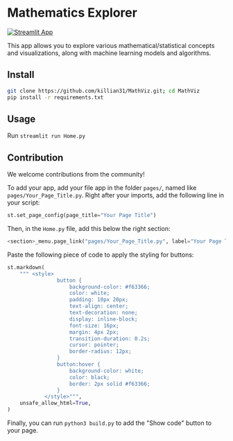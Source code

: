 # Mathematics Explorer

[![Streamlit App](https://static.streamlit.io/badges/streamlit_badge_black_white.svg)](https://mathviz.streamlit.app)

This app allows you to explore various mathematical/statistical concepts and
visualizations, along with machine learning models and algorithms.

## Install

```bash
git clone https://github.com/killian31/MathViz.git; cd MathViz
pip install -r requirements.txt
```

## Usage

Run `streamlit run Home.py`

## Contribution

We welcome contributions from the community!

To add your app, add your file app in the folder `pages/`, named like `pages/Your_Page_Title.py`. Right after your imports, add the following line in your script:

```python
st.set_page_config(page_title="Your Page Title")
```

Then, in the `Home.py` file, add this below the right section:

```python
<section>_menu.page_link("pages/Your_Page_Title.py", label="Your Page Title")
```

Paste the following piece of code to apply the styling for buttons:

```python
st.markdown(
    """ <style>
                button {
                    background-color: #f63366;
                    color: white;
                    padding: 10px 20px;
                    text-align: center;
                    text-decoration: none;
                    display: inline-block;
                    font-size: 16px;
                    margin: 4px 2px;
                    transition-duration: 0.2s;
                    cursor: pointer;
                    border-radius: 12px;
                }
                button:hover {
                    background-color: white;
                    color: black;
                    border: 2px solid #f63366;
                }
            </style>""",
    unsafe_allow_html=True,
)
```

Finally, you can run `python3 build.py` to add the "Show code" button to your page.
